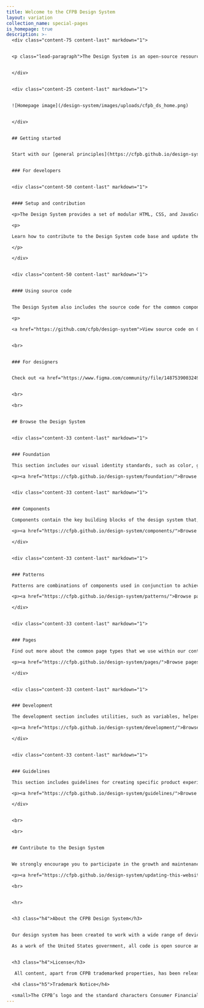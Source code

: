 ```yaml
---
title: Welcome to the CFPB Design System
layout: variation
collection_name: special-pages
is_homepage: true
description: >-
  <div class="content-75 content-last" markdown="1">


  <p class="lead-paragraph">The Design System is an open-source resource for teams at the Consumer Financial Protection Bureau (CFPB). It's intended to help teams produce consistent, effective, and accessible products for the American public.</p>


  </div>


  <div class="content-25 content-last" markdown="1">


  ![Homepage image](/design-system/images/uploads/cfpb_ds_home.png)


  </div>


  ## Getting started


  Start with our [general principles](https://cfpb.github.io/design-system/general-principles), which form the strategic underpinnings for the CFPB’s design and development standards. Also check out our [accessibility principles](https://cfpb.github.io/design-system/guidelines/accessibility-principles), which lay the foundation for ensuring that our web content is available for all users.


  ### For developers


  <div class="content-50 content-last" markdown="1">


  #### Setup and contribution

  <p>The Design System provides a set of modular HTML, CSS, and JavaScript patterns that can be integrated into your project. <a href="https://cfpb.github.io/design-system/development/integrating-the-design-system-into-your-project">Integrate the Design System into your project</a>.</p>

  <p>

  Learn how to contribute to the Design System code base and update the documentation.  <a href="https://github.com/cfpb/design-system/blob/main/CONTRIBUTING.md">Get started</a>.

  </p>

  </div>


  <div class="content-50 content-last" markdown="1">


  #### Using source code


  The Design System also includes the source code for the common components that power the design of [consumerfinance.gov](https://www.consumerfinance.gov).

  <p>

  <a href="https://github.com/cfpb/design-system">View source code on GitHub</a></p></div>


  <br>


  ### For designers


  Check out <a href="https://www.figma.com/community/file/1487539003249310850">CFPB Design System</a> in the Figma Community.


  <br>

  <br>


  ## Browse the Design System


  <div class="content-33 content-last" markdown="1">


  ### Foundation

  This section includes our visual identity standards, such as color, grid, and typography. It forms the foundation for the CFPB’s website and external-facing materials.

  <p><a href="https://cfpb.github.io/design-system/foundation/">Browse foundation</a></p></div>


  <div class="content-33 content-last" markdown="1">


  ### Components

  Components contain the key building blocks of the design system that, when combined, can be used to create a website. Examples of components include buttons, text inputs, tables, and alerts.

  <p><a href="https://cfpb.github.io/design-system/components/">Browse components</a></p>

  </div>


  <div class="content-33 content-last" markdown="1">


  ### Patterns

  Patterns are combinations of components used in conjunction to achieve a goal. Interaction patterns are best practice design solutions to common user tasks. Layout patterns are used by designers to organize content into clear, accessible web pages.

  <p><a href="https://cfpb.github.io/design-system/patterns/">Browse patterns</a></p>

  </div>


  <div class="content-33 content-last" markdown="1">


  ### Pages

  Find out more about the common page types that we use within our content management system, which are documented for easy reference.

  <p><a href="https://cfpb.github.io/design-system/pages/">Browse pages</a></p>

  </div>


  <div class="content-33 content-last" markdown="1">


  ### Development

  The development section includes utilities, such as variables, helper classes, and mixins, and layout options, such as blocks.

  <p><a href="https://cfpb.github.io/design-system/development/">Browse development</a></p>

  </div>


  <div class="content-33 content-last" markdown="1">


  ### Guidelines

  This section includes guidelines for creating specific product experiences not covered in other sections.

  <p><a href="https://cfpb.github.io/design-system/guidelines/">Browse guidelines</a></p>

  </div>


  <br>

  <br>


  ## Contribute to the Design System


  We strongly encourage you to participate in the growth and maintenance of the Design System. To make contribution easier, the Design System is built on a tool called Decap CMS, which allows for editing of pages in a web browser, without needing to use git or other command-line tools.

  <p><a href="https://cfpb.github.io/design-system/updating-this-website/">View instructions for contributing to the Design System</a></p>

  <br>


  <hr>


  <h3 class="h4">About the CFPB Design System</h3>


  Our design system has been created to work with a wide range of devices and browsers. Following a modern, mobile first responsive approach, sites built with our Design System easily adapt to a wide range of screen sizes, all while carefully following accessibility best practices.

  As a work of the United States government, all code is open source and in the public domain. We encourage you to use this framework in your own projects and to contribute back.


  <h3 class="h4">License</h3>

   All content, apart from CFPB trademarked properties, has been released as open source under the CC0 1.0 Universal Public Domain Dedication, and we’d love for other agencies, developers, or groups to adapt it for their own use. 

  <h4 class="h5">Trademark Notice</h4> 

  <small>The CFPB’s logo and the standard characters Consumer Financial Protection Bureau, CFPB, Know Before You Owe, and Money as You Grow are registered trademarks owned by the CFPB. Nothing on this website shall be construed as granting any license to use any trademark displayed on the website without the express written permission of the CFPB. Your use of these registered trademarks must comply with intellectual property laws. You may not use the CFPB trademarks to state or imply an association with or endorsement of your goods, services, or activities, nor in any manner that infringes upon the CFPB trademarks. Requests to use the CFPB trademarks should be made to the Office of the General Counsel, <a href="mailto:cfpb_ip@cfpb.gov">cfpb_ip@cfpb.gov</a>.</small>
---
```

